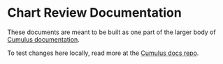 # Chart Review Documentation

These documents are meant to be built as one part of the larger body of
[Cumulus documentation](https://docs.smarthealthit.org/cumulus).

To test changes here locally, read more at the [Cumulus docs repo](https://github.com/smart-on-fhir/cumulus).
